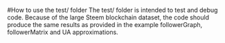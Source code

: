 #How to use the test/ folder
The test/ folder is intended to test and debug code. Because of the large Steem blockchain dataset, the code should produce the same results as provided in the example followerGraph, followerMatrix and UA approximations.
